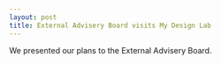 ```yaml
---
layout: post
title: External Advisery Board visits My Design Lab
---
```

We presented our plans to the External Advisery Board.

